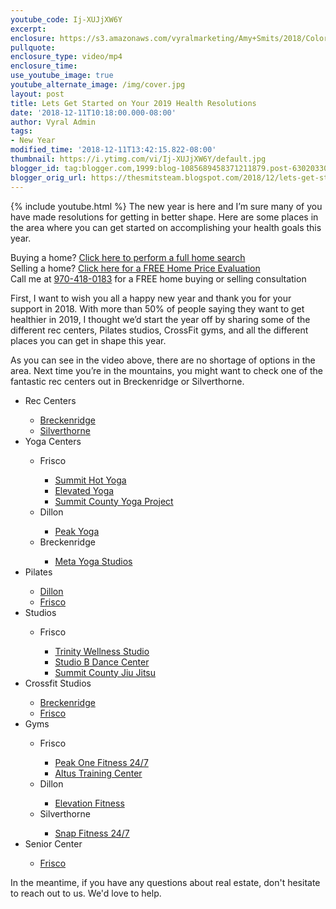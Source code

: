 ```yaml
---
youtube_code: Ij-XUJjXW6Y
excerpt:
enclosure: https://s3.amazonaws.com/vyralmarketing/Amy+Smits/2018/Colorado+Resorts+Real+Estate+Agent-+fitness.mp4
pullquote:
enclosure_type: video/mp4
enclosure_time:
use_youtube_image: true
youtube_alternate_image: /img/cover.jpg
layout: post
title: Lets Get Started on Your 2019 Health Resolutions
date: '2018-12-11T10:18:00.000-08:00'
author: Vyral Admin
tags:
- New Year
modified_time: '2018-12-11T13:42:15.822-08:00'
thumbnail: https://i.ytimg.com/vi/Ij-XUJjXW6Y/default.jpg
blogger_id: tag:blogger.com,1999:blog-1085689458371211879.post-6302033004046971231
blogger_orig_url: https://thesmitsteam.blogspot.com/2018/12/lets-get-started-on-your-2019-health.html
---
```

{% include youtube.html %}
The new year is here and I’m sure many of you have made resolutions for getting in better shape. Here are some places in the area where you can get started on accomplishing your health goals this year.

<div class="post-cta">
Buying a home? <a href="https://www.thesmitsteam.com/results/?proptype=CL,FM,CM,MF,VC,VT,SF" target="_blank">Click here to perform a full home search</a><br>
Selling a home? <a href="https://www.thesmitsteam.com/sell/" target="_blank">Click here for a FREE Home Price Evaluation</a><br>
Call me at <a href="tel:1-970-418-0183">970-418-0183</a> for a FREE home buying or selling consultation
</div>

First, I want to wish you all a happy new year and thank you for your support in 2018. With more than 50% of people saying they want to get healthier in 2019, I thought we’d start the year off by sharing some of the different rec centers, Pilates studios, CrossFit gyms, and all the different places you can get in shape this year.

As you can see in the video above, there are no shortage of options in the area. Next time you’re in the mountains, you might want to check one of the fantastic rec centers out in Breckenridge or Silverthorne.

<ul>
<li>Rec Centers</li>
<ul>
<li><a href="https://www.breckenridgerecreation.com/locations/breckenridge-recreation-center/recreation-center-admissions-passes-memberships" target="_blank">Breckenridge</a></li>
<li><a href="https://www.silverthorne.org/town-services/recreation/recreation-center/prices-hours-location" target="_blank">Silverthorn<span id="goog_1227529868"></span><span id="goog_1227529869"></span>e</a></li>
</ul>
<li>Yoga Centers</li>
<ul>
<li>Frisco</li>
<ul>
<li><a href="https://summithotyoga.com/" target="_blank">Summit Hot Yoga</a></li>
<li><a href="https://elevatedyogacolorado.com/" target="_blank">Elevated Yoga</a></li>
<li><a href="https://www.summitcountyyogaproject.com/" target="_blank">Summit County Yoga Project</a></li>
</ul>
<li>Dillon</li>
<ul>
<li><a href="https://www.peakyogastudio.com/" target="_blank">Peak Yoga</a></li>
</ul>
<li>Breckenridge</li>
<ul>
<li><a href="https://www.metayogastudios.com/" target="_blank">Meta Yoga Studios</a></li>
</ul>
</ul>
<li>Pilates</li>
<ul>
<li><a href="http://bodyessentialspilates.com/" target="_blank">Dillon</a></li>
<li><a href="http://www.trinitywellnessfrisco.com/" target="_blank">Frisco</a></li>
</ul>
<li>Studios</li>
<ul>
<li>Frisco</li>
<ul>
<li><a href="http://www.trinitywellnessfrisco.com/" target="_blank">Trinity Wellness Studio</a></li>
<li><a href="http://www.studiobsummit.com/" target="_blank">Studio B Dance Center</a></li>
<li><a href="https://summitcobjj.com/" target="_blank">Summit County Jiu Jitsu</a></li>
</ul>
</ul>
<li>Crossfit Studios</li>
<ul>
<li><a href="https://crossfitbreckenridge.com/" target="_blank">Breckenridge</a></li>
<li><a href="http://www.crossfitlowoxygen.com/" target="_blank">Frisco</a></li>
</ul>
<li>Gyms</li>
<ul>
<li>Frisco</li>
<ul>
<li><a href="https://www.peakonefitness.com/" target="_blank">Peak One Fitness 24/7</a></li>
<li><a href="https://www.altustrainingcenter.com/" target="_blank">Altus Training Center</a></li>
</ul>
<li>Dillon</li>
<ul>
<li><a href="http://www.elevationfitnesscolorado.com/gym/index.php" target="_blank">Elevation Fitness</a></li>
</ul>
<li>Silverthorne</li>
<ul>
<li><a href="https://www.snapfitness.com/us/gyms/silverthorne-co/" target="_blank">Snap Fitness 24/7</a></li>
</ul>
</ul>
<li>Senior Center</li>
<ul>
<li><a href="http://www.co.summit.co.us/93/Community-Senior-Center" target="_blank">Frisco</a></li>
</ul>
</ul>

In the meantime, if you have any questions about real estate, don't hesitate to reach out to us. We'd love to help.
